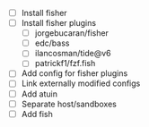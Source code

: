 - [ ] Install fisher
- [ ] Install fisher plugins
   - [ ] jorgebucaran/fisher
   - [ ] edc/bass
   - [ ] ilancosman/tide@v6
   - [ ] patrickf1/fzf.fish
- [ ] Add config for fisher plugins
- [ ] Link externally modified configs
- [ ] Add atuin
- [ ] Separate host/sandboxes
- [ ] Add fish
